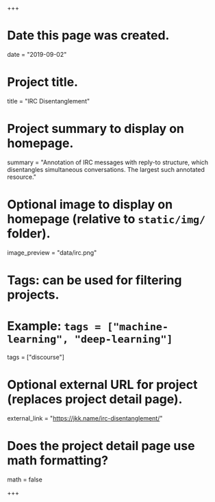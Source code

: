 +++
# Date this page was created.
date = "2019-09-02"

# Project title.
title = "IRC Disentanglement"

# Project summary to display on homepage.
summary = "Annotation of IRC messages with reply-to structure, which disentangles simultaneous conversations. The largest such annotated resource."

# Optional image to display on homepage (relative to `static/img/` folder).
image_preview = "data/irc.png"

# Tags: can be used for filtering projects.
# Example: `tags = ["machine-learning", "deep-learning"]`
tags = ["discourse"]

# Optional external URL for project (replaces project detail page).
external_link = "https://jkk.name/irc-disentanglement/"

# Does the project detail page use math formatting?
math = false

+++

